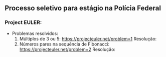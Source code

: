 ## Processo seletivo para estágio na Polícia Federal
### Project EULER:
- Problemas resolvidos: 
  1. Múltiplos de 3 ou 5: https://projecteuler.net/problem=1 
  Resolução:
  2. Números pares na sequência de Fibonacci: https://projecteuler.net/problem=2
  Resolução:
